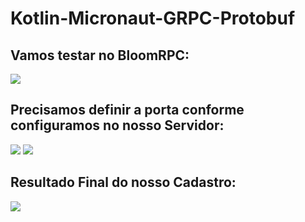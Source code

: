 # Kotlin-Micronaut-GRPC-Protobuf
<h2>Vamos testar no BloomRPC: </h2>

<img src="https://user-images.githubusercontent.com/63434009/129064981-6d533d46-2f09-4425-87f7-9d4c54924297.PNG"/>

<h2>Precisamos definir a porta conforme configuramos no nosso Servidor: </h2>

<img src="https://user-images.githubusercontent.com/63434009/129065448-0758546d-34e3-40e4-b87a-73f099e3d9b2.PNG"/>
<img src="https://user-images.githubusercontent.com/63434009/129065675-c6fcd48c-3c02-43e0-ac83-7988fe955ec8.PNG"/>

<h2>Resultado Final do nosso Cadastro: </h2>

<img src="https://user-images.githubusercontent.com/63434009/129065934-0d8db1f6-09e1-493d-b2e1-62453a602c2b.PNG"/>

